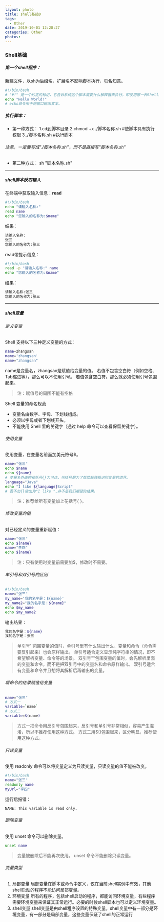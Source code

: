 ```yaml
---
layout: photo
title: shell基础0
tags:
  - Other
date: 2019-10-01 12:28:27
categories: Other
photos:
---
```


<!--more-->

### Shell基础
##### 第一个shell程序：
新建文件，以sh为后缀名，扩展名不影响脚本执行，见名知意。
```bash
#!/bin/bash
# "#!" 是一个约定的标记，它告诉系统这个脚本需要什么解释器来执行，即使用哪一种Shell。
echo "Hello World!"
# echo命令用于向窗口输出文本。
```
##### 执行脚本：
- 第一种方式：
  1.cd到脚本目录
  2.chmod +x ./脚本名称.sh  #使脚本具有执行权限
  3../脚本名称.sh  #执行脚本
###### 注意，一定要写成"./脚本名称.sh"，而不是直接写"脚本名称.sh"
- 第二种方式：
	sh "脚本名称.sh"

-------

##### shell脚本获取输入
在终端中获取输入信息：**read**
```bash
#!/bin/bash
echo "请输入名称:"
read name
echo "您输入的名称为:$name"
```
结果：
```bash
请输入名称:
张三
您输入的名称为:张三
```
read带提示信息：
```bash
#!/bin/bash
read -p "请输入名称:" name
echo "您输入的名称为:$name"
```
结果：
```bash
请输入名称:张三
您输入的名称为:张三
```

-----

##### shell变量
###### 定义变量
Shell 支持以下三种定义变量的方式：
```bash
name=zhangsan
name='zhangsan'
name="zhangsan"
```
name是变量名，zhangsan是赋值给变量的值。
若值不包含空白符（例如空格、Tab缩进等），那么可以不使用引号。
若值包含空白符，那么就必须使用引号包围起来。
> 注：赋值号的周围不能有空格

Shell 变量的命名规范
- 变量名由数字、字母、下划线组成。
- 必须以字母或者下划线开头。
- 不能使用 Shell 里的关键字（通过 help 命令可以查看保留关键字）。
###### 使用变量
使用变量，在变量名前面加美元符号$。
```bash
name="张三"
echo $name
echo ${name}
# 变量名外面的花括号{}为可选，花括号是为了帮助解释器识别变量的边界。
language="Java"
echo "I like ${language}Script"
# 若不加{}输出为"I like ",并不是我们期望的结果。
```
> 注：推荐给所有变量加上花括号{ }。

###### 修改变量的值
对已经定义的变量重新赋值：
```bash
name="张三"
echo ${name}
name="李四"
echo ${name}
```
> 注：只有使用时变量前需要加$，修改时不需要。

###### 单引号和双引号的区别
```bash
#!/bin/bash
name="张三"
my_name='我的名字是：${name}'
my_name2="我的名字是：${name}"
echo $my_name
echo $my_name2
```
输出结果：
```bash
我的名字是：${name}
我的名字是：张三
```
> 单引号''包围变量的值时，单引号里有什么输出什么，变量和命令（命令需要反引起来）也会原样输出。
> 单引号适合定义显示纯字符串的情况，即不希望解析变量、命令等的场景。
> 双引号""包围变量的值时，会先解析里面的变量和命令，而不是把双引号中的变量名和命令原样输出。
> 双引号适合有变量和命令并且想将其解析后再输出的变量。
###### 将命令的结果赋值给变量

```bash
name="张三"
# 方式一
variable=`name`
# 方式二
variable=$(name)
```
> 方式一把命令用反引号包围起来，反引号和单引号非常相似，容易产生混淆，所以不推荐使用这种方式。
> 方式二用$()包围起来，区分明显，推荐使用这种方式。
###### 只读变量
使用 readonly 命令可以将变量定义为只读变量，只读变量的值不能被改变。
```bash
#!/bin/bash
name="张三"
readonly name
myUrl="李四"
```
运行后报错：
```bash
NAME: This variable is read only.
```
###### 删除变量
使用 unset 命令可以删除变量。
```bash
unset name
```
> 变量被删除后不能再次使用。
> unset 命令不能删除只读变量。
###### 变量类型
1. 局部变量
局部变量在脚本或命令中定义，仅在当前shell实例中有效，其他shell启动的程序不能访问局部变量。
2. 环境变量
所有的程序，包括shell启动的程序，都能访问环境变量，有些程序需要环境变量来保证其正常运行。必要的时候shell脚本也可以定义环境变量。
3. shell变量
shell变量是由shell程序设置的特殊变量。shell变量中有一部分是环境变量，有一部分是局部变量，这些变量保证了shell的正常运行